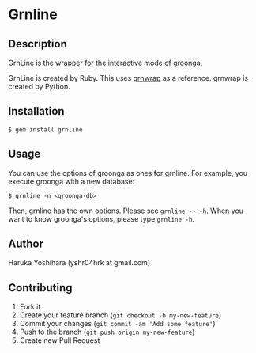 # Grnline

## Description

GrnLine is the wrapper for the interactive mode of [groonga](http://groonga.org/).

GrnLine is created by Ruby.
This uses [grnwrap](https://github.com/michisu/grnwrap) as a
reference. grnwrap is created by Python.

## Installation

```
$ gem install grnline
```

## Usage

You can use the options of groonga as ones for grnline. For example,
you execute groonga with a new database:

    $ grnline -n <groonga-db>

Then, grnline has the own options. Please see ```grnline -- -h```.
When you want to know groonga's options, please type ```grnline -h```.

## Author

Haruka Yoshihara (yshr04hrk at gmail.com)

## Contributing

1. Fork it
2. Create your feature branch (`git checkout -b my-new-feature`)
3. Commit your changes (`git commit -am 'Add some feature'`)
4. Push to the branch (`git push origin my-new-feature`)
5. Create new Pull Request
